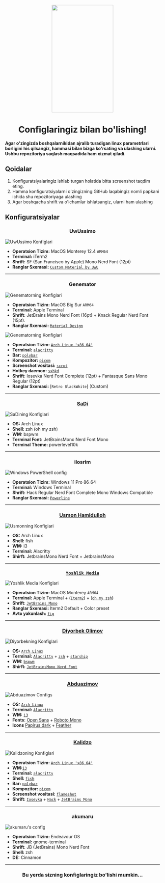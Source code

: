 <p align="center"><a href="https://github.com/xinuxuz/configs" target="_blank"><img height="350" width="200" src="./assets/sudo.png"/></a></p>
<h1 align="center">Configlaringiz bilan bo'lishing!</h1>

**Agar o'zingizda boshqalarnikidan ajralib turadigan linux parametrlari borligini his qilsangiz, hammasi bilan bizga ko'rsating va ulashing ularni. Ushbu repozitoriya saqlash maqsadida ham xizmat qiladi.**

## Qoidalar

1. Konfiguratsiyalaringiz ishlab turgan holatida bitta screenshot taqdim eting.
2. Hamma konfiguratsiyalarni o'zingizning GitHub laqabingiz nomli papkani ichida shu repozitoriyaga ulashing
3. Agar boshqacha shrift va o'lchamlar ishlatsangiz, ularni ham ulashing

## Konfiguratsiyalar

<h3 align="center">UwUssimo</h3>

![UwUssimo Konfiglari](https://raw.githubusercontent.com/uwussimo/dots/cbb9c890ebf1f31fba60ee6eeec121dccb44e0df/desktop.png)

- **Operatsion Tizim:** MacOS Monterey 12.4 `ARM64`
- **Terminal:** iTerm2
- **Shrift:** SF (San Francisco by Apple) Mono Nerd Font (12pt)
- **Ranglar Sxemasi:** [`Custom Material by UwU`](https://github.com/uwussimo/dots/tree/cbb9c890ebf1f31fba60ee6eeec121dccb44e0df/data/rust/term)

<hr />

<h3 align="center">Genemator</h3>

![Genematorning Konfiglari](https://raw.githubusercontent.com/xinuxuz/configs/main/Genemator/screenshot.png)

- **Operatsion Tizim:** MacOS Big Sur `ARM64`
- **Terminal:** Apple Terminal
- **Shrift:** JetBrains Mono Nerd Font (16pt) + Knack Regular Nerd Font (15pt).
- **Ranglar Sxemasi:** [`Material Design`](https://github.com/MartinSeeler/iterm2-material-design)

![Genematorning Konfiglari](Genemator/BSPWM/screenshot.png)

- **Operatsion Tizim:** [`Arch Linux 'x86_64'`](https://archlinux.org/)
- **Terminal:** [`alacritty`](https://github.com/alacritty/alacritty)
- **Bar:** [`polybar`](https://github.com/polybar/polybar)
- **Kompozitor:** [`picom`](https://github.com/yshui/picom)
- **Screenshot vositasi:** [`scrot`](https://github.com/dreamer/scrot)
- **Hotkey daemon:** [`sxhkd`](https://github.com/baskerville/sxhkd)
- **Shrift:** Iosevka Nerd Font Complete (12pt) + Fantasque Sans Mono Regular (12pt)
- **Ranglar Sxemasi:** [`Retro BlackWhite`] (Custom)

<hr />

<h3 align="center"><a href="https://github.com/sad1go0" target="_blank">SaDi</a></h3>

![SaDining Konfiglari](sadi/assets/myterminal.png)

- **OS:** Arch Linux
- **Shell:** zsh (oh my zsh)
- **WM:** bspwm
- **Terminal Font:** JetBrainsMono Nerd Font Mono
- **Terminal Theme:** powerlevel10k

<hr />
<h3 align="center"><b>ilosrim</b></h3>
<img src="./ilosrim/PowerShell/win-neofetch.png" alt="Windows PowerShell config" align="center">

- **Operatsion Tizim:** Windows 11 Pro 86_64
- **Terminal:** Windows Terminal
- **Shrift:** Hack Regular Nerd Font Complete Mono Windows Compatible
- **Ranglar Sxemasi:** [`Powerline`](https://github.com/b-ryan/powerline-shell)

<hr />

<h3 align="center"><a href="https://github.com/UsmonHamidulloh" target="_blank">Usmon Hamidulloh</a></h3>

![Usmonning Konfiglari](usmon/assets/dots-i3.png)

- **OS:** Arch Linux
- **Shell:** fish
- **WM:** i3
- **Terminal:** Alacritty
- **Shirft:** JetbrainsMono Nerd Font + JetbrainsMono

<hr />

<h3 align="center"><a href="https://github.com/YoshlikMedia" target="_blank"><code>Yoshlik Media</code></a></h3>

![Yoshlik Media Konfiglari](YoshlikMedia/assets/screenshot.png)

- **Operatsion Tizim:** MacOS Monterey `ARM64`
- **Terminal:** Apple Terminal + ([`Iterm2`](https://iterm2.com/)) + ([`oh my zsh`](https://ohmyz.sh/))
- **Shrift:** [`JetBrains Mono`](https://www.jetbrains.com/lp/mono/)
- **Ranglar Sxemasi:** Iterm2 Default + Color preset
- **Avto yakunlash:** [`fig`](https://fig.io/)

<hr />

<h3 align="center"><a href="https://github.com/DiyorbekOlimov" target="_blank">Diyorbek Olimov</a></h3>

![Diyorbekning Konfiglari](diyorbek/bspwm.png)

- **OS:** [`Arch Linux`](https://archlinux.org/)
- **Terminal:** [`Alacritty`](https://github.com/alacritty/alacritty) + [`zsh`](https://www.zsh.org/) + [`starship`](https://starship.rs/)
- **WM:** [`bspwm`](https://github.com/baskerville/bspwm)
- **Shirft:** [`JetBrainsMono Nerd Font`](https://github.com/ryanoasis/nerd-fonts/tree/master/patched-fonts/JetBrainsMono)

<hr />

<h3 align="center"><a href="https://github.com/abdurakhman-uz" target="_blank">Abduazimov</a></h3>

![Abduazimov Configs](Abduazimov/assets/preview.png)

- **OS:** [`Arch Linux`](https://archlinux.org/)
- **Terminal:** [`Alacritty`](https://github.com/alacritty/alacritty)
- **WM:** [`i3`](https://github.com/baskerville/bspwm)
- **Fonts:** [Open Sans](https://fonts.google.com/specimen/Open+Sans#standard-styles) + [Roboto Mono](https://fonts.google.com/specimen/Roboto+Mono#standard-styles) 
- **Icons** [Papirus dark](https://github.com/PapirusDevelopmentTeam/papirus-icon-theme) + [Feather](https://github.com/AT-UI/feather-font/blob/master/src/fonts/feather.ttf)

<hr />

<h3 align="center"><a href="https://github.com/kalidzo" target="_blank">Kalidzo</a></h3>

![Kalidzoning Konfiglari](kalidzo/screen.png)

- **Operatsion Tizim:** [`Arch Linux 'x86_64'`](https://archlinux.org/)
- **WM:**[`i3`](https://i3wm.org/)
- **Terminal:** [`alacritty`](https://github.com/alacritty/alacritty)
- **Shell:** [`fish`](https://github.com/fish-shell/fish-shell)
- **Bar:** [`polybar`](https://github.com/polybar/polybar)
- **Kompozitor:** [`picom`](https://github.com/yshui/picom)
- **Screenshot vositasi:** [`flameshot`](https://archlinux.org/packages/community/x86_64/flameshot/)
- **Shrift:** [`Iosevka`](https://archlinux.org/packages/community/any/ttf-iosevka-nerd/) + [`Hack`](https://archlinux.org/packages/community/x86_64/powerline-fonts/) + [`JetBrains Mono`](https://github.com/ryanoasis/nerd-fonts/tree/master/patched-fonts/JetBrainsMono)

<hr />

<h3 align="center">akumaru</h3>

![akumaru's config](./akumaru/images/screen.png)

- **Operatsion Tizim:** Endeavour OS
- **Terminal:** gnome-terminal
- **Shrift:** JB (JetBrains) Mono Nerd Font
- **Shell:** zsh
- **DE:** Cinnamon

<hr />

<h3 align="center">Bu yerda sizning konfiglaringiz bo'lishi mumkin...</h3>

